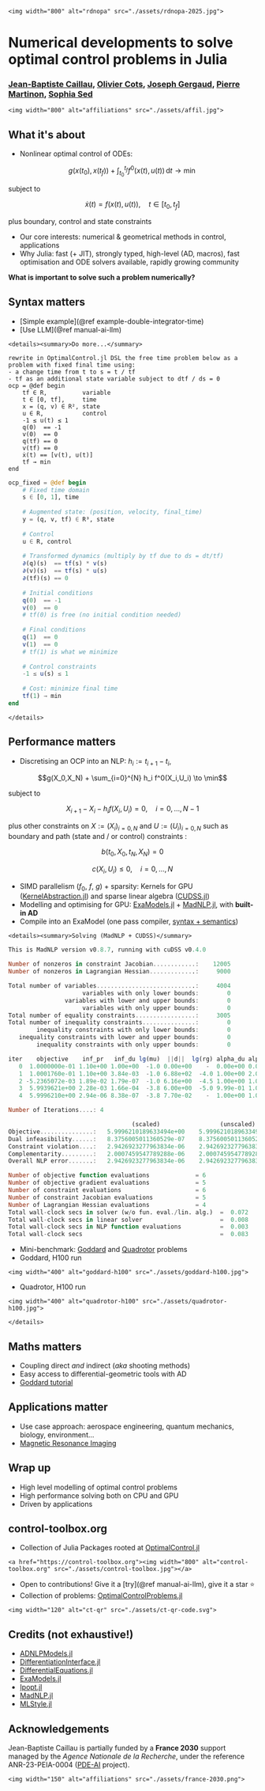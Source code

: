 ```@raw html
<img width="800" alt="rdnopa" src="./assets/rdnopa-2025.jpg">
```

# Numerical developments to solve optimal control problems in Julia

### [Jean-Baptiste Caillau](http://caillau.perso.math.cnrs.fr), [Olivier Cots](https://ocots.github.io), [Joseph Gergaud](https://github.com/joseph-gergaud), [Pierre Martinon](https://github.com/PierreMartinon), [Sophia Sed](https://sed-sam-blog.gitlabpages.inria.fr)

```@raw html
<img width="800" alt="affiliations" src="./assets/affil.jpg">
```

## What it's about

- Nonlinear optimal control of ODEs:

```math
g(x(t_0),x(t_f)) + \int_{t_0}^{t_f} f^0(x(t), u(t))\, \mathrm{d}t \to \min
```

subject to

```math
\dot{x}(t) = f(x(t), u(t)),\quad t \in [t_0, t_f]
```

plus boundary, control and state constraints

- Our core interests: numerical & geometrical methods in control, applications
- Why Julia: fast (+ JIT), strongly typed, high-level (AD, macros), fast optimisation and ODE solvers available, rapidly growing community

**What is important to solve such a problem numerically?**

## Syntax matters

- [Simple example](@ref example-double-integrator-time)
- [Use LLM](@ref manual-ai-llm)

```@raw html
<details><summary>Do more...</summary>
```

```text
rewrite in OptimalControl.jl DSL the free time problem below as a problem with fixed final time using:
- a change time from t to s = t / tf
- tf as an additional state variable subject to dtf / ds = 0
ocp = @def begin
    tf ∈ R,          variable
    t ∈ [0, tf],     time
    x = (q, v) ∈ R², state
    u ∈ R,           control
    -1 ≤ u(t) ≤ 1
    q(0)  == -1
    v(0)  == 0
    q(tf) == 0
    v(tf) == 0
    ẋ(t) == [v(t), u(t)]
    tf → min
end
```

```julia
ocp_fixed = @def begin
    # Fixed time domain
    s ∈ [0, 1], time
    
    # Augmented state: (position, velocity, final_time)
    y = (q, v, tf) ∈ R³, state
    
    # Control
    u ∈ R, control
    
    # Transformed dynamics (multiply by tf due to ds = dt/tf)
    ∂(q)(s)  == tf(s) * v(s)
    ∂(v)(s)  == tf(s) * u(s)
    ∂(tf)(s) == 0
    
    # Initial conditions
    q(0)  == -1
    v(0)  == 0
    # tf(0) is free (no initial condition needed)
    
    # Final conditions
    q(1)  == 0
    v(1)  == 0
    # tf(1) is what we minimize
    
    # Control constraints
    -1 ≤ u(s) ≤ 1
    
    # Cost: minimize final time
    tf(1) → min
end
```

```@raw html
</details>
```

## Performance matters

- Discretising an OCP into an NLP: $h_i := t_{i+1}-t_i$,

```math
g(X_0,X_N) + \sum_{i=0}^{N} h_i f^0(X_i,U_i) \to \min
```

subject to 

```math
X_{i+1} - X_i - h_i f(X_i, U_i) = 0,\quad i = 0,\dots,N-1
```

plus other constraints on $X := (X_i)_{i=0,N}$ and $U := (U_i)_{i=0,N}$ such as boundary and path (state and / or control) constraints :

```math
b(t_0, X_0, t_N, X_N) = 0
```

```math
c(X_i, U_i) \leq 0,\quad i = 0,\dots,N
```

- SIMD parallelism ($f_0$, $f$, $g$) + sparsity: Kernels for GPU ([KernelAbstraction.jl](https://juliagpu.github.io/KernelAbstractions.jl/stable/)) and sparse linear algebra ([CUDSS.jl](https://github.com/exanauts/CUDSS.jl))
- Modelling and optimising for GPU: [ExaModels.jl](https://exanauts.github.io/ExaModels.jl/dev/guide)  + [MadNLP.jl](https://madnlp.github.io/MadNLP.jl), with **built-in AD**
- Compile into an ExaModel (one pass compiler, [syntax + semantics](https://github.com/control-toolbox/CTParser.jl/blob/20c6be5c953587fef10b054a95f9dc8c66b90577/src/onepass.jl#L145))


```@raw html
<details><summary>Solving (MadNLP + CUDSS)</summary>
```

```julia
This is MadNLP version v0.8.7, running with cuDSS v0.4.0

Number of nonzeros in constraint Jacobian............:    12005
Number of nonzeros in Lagrangian Hessian.............:     9000

Total number of variables............................:     4004
                     variables with only lower bounds:        0
                variables with lower and upper bounds:        0
                     variables with only upper bounds:        0
Total number of equality constraints.................:     3005
Total number of inequality constraints...............:        0
        inequality constraints with only lower bounds:        0
   inequality constraints with lower and upper bounds:        0
        inequality constraints with only upper bounds:        0

iter    objective    inf_pr   inf_du lg(mu)  ||d||  lg(rg) alpha_du alpha_pr  ls
   0  1.0000000e-01 1.10e+00 1.00e+00  -1.0 0.00e+00    -  0.00e+00 0.00e+00   0
   1  1.0001760e-01 1.10e+00 3.84e-03  -1.0 6.88e+02  -4.0 1.00e+00 2.00e-07h  2
   2 -5.2365072e-03 1.89e-02 1.79e-07  -1.0 6.16e+00  -4.5 1.00e+00 1.00e+00h  1
   3  5.9939621e+00 2.28e-03 1.66e-04  -3.8 6.00e+00  -5.0 9.99e-01 1.00e+00h  1
   4  5.9996210e+00 2.94e-06 8.38e-07  -3.8 7.70e-02    -  1.00e+00 1.00e+00h  1

Number of Iterations....: 4

                                   (scaled)                 (unscaled)
Objective...............:   5.9996210189633494e+00    5.9996210189633494e+00
Dual infeasibility......:   8.3756005011360529e-07    8.3756005011360529e-07
Constraint violation....:   2.9426923277963834e-06    2.9426923277963834e-06
Complementarity.........:   2.0007459547789288e-06    2.0007459547789288e-06
Overall NLP error.......:   2.9426923277963834e-06    2.9426923277963834e-06

Number of objective function evaluations             = 6
Number of objective gradient evaluations             = 5
Number of constraint evaluations                     = 6
Number of constraint Jacobian evaluations            = 5
Number of Lagrangian Hessian evaluations             = 4
Total wall-clock secs in solver (w/o fun. eval./lin. alg.)  =  0.072
Total wall-clock secs in linear solver                      =  0.008
Total wall-clock secs in NLP function evaluations           =  0.003
Total wall-clock secs                                       =  0.083
```

- Mini-benchmark: [Goddard](https://control-toolbox.org/Tutorials.jl/stable/tutorial-goddard.html) and [Quadrotor](https://github.com/control-toolbox/CTParser.jl/blob/211042b061be17b3f7fdff41cb53701d30b128db/test/test_onepass_exa.jl#L926) problems
- Goddard, H100 run             
```@raw html
<img width="400" alt="goddard-h100" src="./assets/goddard-h100.jpg">
```
- Quadrotor, H100 run             
```@raw html
<img width="400" alt="quadrotor-h100" src="./assets/quadrotor-h100.jpg">
```

```@raw html
</details>
```
 
## Maths matters

- Coupling direct *and* indirect (*aka* shooting methods)
- Easy access to differential-geometric tools with AD
- [Goddard tutorial](https://control-toolbox.org/Tutorials.jl/stable/tutorial-goddard.html)

## Applications matter

- Use case approach: aerospace engineering, quantum mechanics, biology, environment...
- [Magnetic Resonance Imaging](https://control-toolbox.org/MagneticResonanceImaging.jl/stable/saturation.html)

## Wrap up

- High level modelling of optimal control problems
- High performance solving both on CPU and GPU
- Driven by applications

## control-toolbox.org

- Collection of Julia Packages rooted at [OptimalControl.jl](https://control-toolbox.org/OptimalControl.jl)
```@raw html
<a href="https://control-toolbox.org"><img width="800" alt="control-toolbox.org" src="./assets/control-toolbox.jpg"></a>
```
- Open to contributions! Give it a [try](@ref manual-ai-llm), give it a star ⭐️
- Collection of problems: [OptimalControlProblems.jl](https://control-toolbox.org/OptimalControlProblems.jl/stable/problems_browser.html)

```@raw html
<img width="120" alt="ct-qr" src="./assets/ct-qr-code.svg">
```

## Credits (not exhaustive!)

- [ADNLPModels.jl](https://jso.dev/ADNLPModels.jl)
- [DifferentiationInterface.jl](https://juliadiff.org/DifferentiationInterface.jl/DifferentiationInterface)
- [DifferentialEquations.jl](https://docs.sciml.ai/DiffEqDocs)
- [ExaModels.jl](https://exanauts.github.io/ExaModels.jl/dev/guide)
- [Ipopt.jl](https://github.com/jump-dev/Ipopt.jl)
- [MadNLP.jl](https://madnlp.github.io/MadNLP.jl)
- [MLStyle.jl](https://thautwarm.github.io/MLStyle.jl)

## Acknowledgements

Jean-Baptiste Caillau is partially funded by a **France 2030** support managed by the *Agence Nationale de la Recherche*, under the reference ANR-23-PEIA-0004 ([PDE-AI](https://pde-ai.math.cnrs.fr) project).

```@raw html
<img width="150" alt="affiliations" src="./assets/france-2030.png">
```
